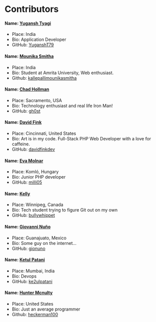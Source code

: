 # Contributors

#### Name: [Yugansh Tyagi](https://github.com/YuganshT79)
- Place: India  
- Bio: Application Developer  
- GitHub: [YuganshT79](https://github.com/YuganshT79)

#### Name: [Mounika Smitha](https://github.com/kallepallimounikasmitha)
- Place: India
- Bio: Student at Amrita University, Web enthusiast.
- Github: [kallepallimounikasmitha](https://github.com/kallepallimounikasmitha)

#### Name: [Chad Hollman](https://github.com/gh0st)  
- Place: Sacramento, USA
- Bio: Technology enthusiast and real life Iron Man!  
- GitHub: [gh0st](https://github.com/gh0st)  

#### Name: [David Fink](https://github.com/davidfinkdev)
- Place: Cincinnati, United States
- Bio: Art is in my code. Full-Stack PHP Web Developer with a love for caffeine.
- GitHub: [davidfinkdev](https://github.com/davidfinkdev)

#### Name: [Eva Molnar](https://github.com/milli05)  
- Place: Komló, Hungary  
- Bio: Junior PHP developer  
- GitHub: [milli05](https://github.com/milli05)   

#### Name: [Kelly](https://github.com/bullywhippet)  
- Place: Winnipeg, Canada  
- Bio: Tech student trying to figure Git out on my own  
- GitHub: [bullywhippet](https://github.com/bullywhippet)  

#### Name: [Giovanni Nuño](https://github.com/gionuno)  
- Place: Guanajuato, Mexico  
- Bio: Some guy on the internet...  
- GitHub: [gionuno](https://github.com/gionuno) 

#### Name: [Ketul Patani](https://github.com/ke2ulpatani)  
- Place: Mumbai, India  
- Bio: Devops
- GitHub: [ke2ulpatani](https://github.com/ke2ulpatani)

#### Name: [Hunter Mcnulty](https://github.com/heckerman100)
- Place: United States
- Bio: Just an average programmer
- Github: [heckerman100](https://github.com/heckerman100)

